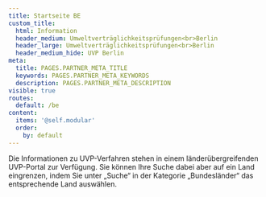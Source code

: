 ```yaml
---
title: Startseite BE
custom_title:
  html: Information
  header_medium: Umweltverträglichkeitsprüfungen<br>Berlin
  header_large: Umweltverträglichkeitsprüfungen<br>Berlin
  header_medium_hide: UVP Berlin
meta:
  title: PAGES.PARTNER_META_TITLE
  keywords: PAGES.PARTNER_META_KEYWORDS
  description: PAGES.PARTNER_META_DESCRIPTION
visible: true
routes:
  default: /be
content:
  items: '@self.modular'
  order:
    by: default
---
```

Die Informationen zu UVP-Verfahren stehen in einem länderübergreifenden UVP-Portal zur Verfügung. Sie können Ihre Suche dabei aber auf ein Land eingrenzen, indem Sie unter „Suche“ in der Kategorie „Bundesländer“ das entsprechende Land auswählen.
